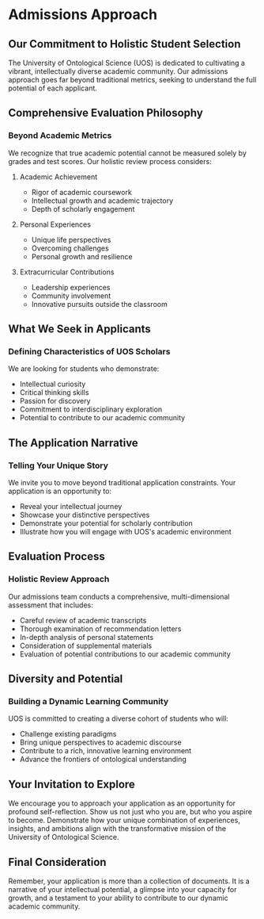 # Admissions Approach

## Our Commitment to Holistic Student Selection

The University of Ontological Science (UOS) is dedicated to cultivating a vibrant, intellectually diverse academic community. Our admissions approach goes far beyond traditional metrics, seeking to understand the full potential of each applicant.

## Comprehensive Evaluation Philosophy

### Beyond Academic Metrics

We recognize that true academic potential cannot be measured solely by grades and test scores. Our holistic review process considers:

1. Academic Achievement
   - Rigor of academic coursework
   - Intellectual growth and academic trajectory
   - Depth of scholarly engagement

2. Personal Experiences
   - Unique life perspectives
   - Overcoming challenges
   - Personal growth and resilience

3. Extracurricular Contributions
   - Leadership experiences
   - Community involvement
   - Innovative pursuits outside the classroom

## What We Seek in Applicants

### Defining Characteristics of UOS Scholars

We are looking for students who demonstrate:
- Intellectual curiosity
- Critical thinking skills
- Passion for discovery
- Commitment to interdisciplinary exploration
- Potential to contribute to our academic community

## The Application Narrative

### Telling Your Unique Story

We invite you to move beyond traditional application constraints. Your application is an opportunity to:
- Reveal your intellectual journey
- Showcase your distinctive perspectives
- Demonstrate your potential for scholarly contribution
- Illustrate how you will engage with UOS's academic environment

## Evaluation Process

### Holistic Review Approach

Our admissions team conducts a comprehensive, multi-dimensional assessment that includes:
- Careful review of academic transcripts
- Thorough examination of recommendation letters
- In-depth analysis of personal statements
- Consideration of supplemental materials
- Evaluation of potential contributions to our academic community

## Diversity and Potential

### Building a Dynamic Learning Community

UOS is committed to creating a diverse cohort of students who will:
- Challenge existing paradigms
- Bring unique perspectives to academic discourse
- Contribute to a rich, innovative learning environment
- Advance the frontiers of ontological understanding

## Your Invitation to Explore

We encourage you to approach your application as an opportunity for profound self-reflection. Show us not just who you are, but who you aspire to become. Demonstrate how your unique combination of experiences, insights, and ambitions align with the transformative mission of the University of Ontological Science.

## Final Consideration

Remember, your application is more than a collection of documents. It is a narrative of your intellectual potential, a glimpse into your capacity for growth, and a testament to your ability to contribute to our dynamic academic community.
